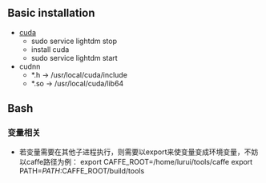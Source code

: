 ## Basic installation
- [cuda][1]
	- sudo service lightdm stop
	- install cuda
	- sudo service lightdm start
- cudnn
	- \*.h -\> /usr/local/cuda/include
	- \*.so -\> /usr/local/cuda/lib64

## Bash
### 变量相关
- 若变量需要在其他子进程执行，则需要以export来使变量变成环境变量，不妨以caffe路径为例：
		export CAFFE_ROOT=/home/lurui/tools/caffe 
		export PATH=$PATH:$CAFFE_ROOT/build/tools

[1]:	http://docs.nvidia.com/cuda/cuda-installation-guide-linux/index.html#cross-installation